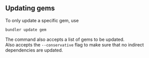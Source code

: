 ## Updating gems
To only update a specific gem, use

```bash
bundler update gem
```

The command also accepts a list of gems to be updated.  
Also accepts the `--conservative` flag to make sure that no indirect dependencies are updated.


